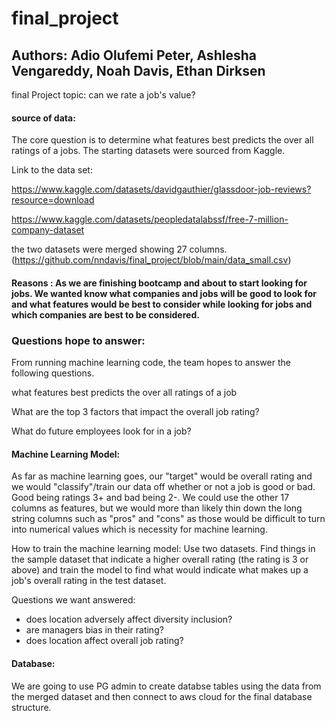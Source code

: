 # final_project
## Authors: Adio Olufemi Peter, Ashlesha Vengareddy, Noah Davis, Ethan Dirksen





final Project topic: can we rate a job's value?


#### source of data:

The  core question is to determine what features best predicts the over all ratings of a jobs. The starting datasets were sourced from Kaggle. 

Link to the data set:

https://www.kaggle.com/datasets/davidgauthier/glassdoor-job-reviews?resource=download
 
https://www.kaggle.com/datasets/peopledatalabssf/free-7-million-company-dataset

the two datasets were merged showing 27 columns.
(https://github.com/nndavis/final_project/blob/main/data_small.csv)


#### Reasons : As we are finishing bootcamp and about to start looking for jobs. We wanted know what companies and jobs will be good to look for and what features would be best to consider while looking for jobs and which companies are best to be considered.

### Questions hope to answer:

From running machine learning code, the team hopes to answer the following questions.

what features best predicts the over all ratings of a job

What are the top 3 factors that impact the overall job rating? 

What do future employees look for in a job?

####  Machine Learning Model:



As far as machine learning goes, our "target" would be overall rating and we would "classify"/train our data off whether or not a job is good or bad. Good being ratings 3+ and bad being 2-. We could use the other 17 columns as features, but we would more than likely thin down the long string columns such as "pros" and "cons" as those would be difficult to turn into numerical values which is necessity for machine learning.

How to train the machine learning model:
Use two datasets. Find things in the sample dataset that indicate a higher overall rating (the rating is 3 or above) and train the model to find what would indicate what makes up a job's overall rating in the test dataset. 

Questions we want answered:
- does location adversely affect diversity inclusion?
- are managers bias in their rating?
- does location affect overall job rating?


#### Database: 
We are going to use PG admin to create databse tables  using the data from the merged dataset and then connect to aws cloud for the final database structure. 


